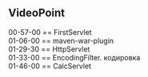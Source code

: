 
VideoPoint
---

00-57-00 == FirstServlet  
01-06-00 == maven-war-plugin  
01-29-30 == HttpServlet  
01-33-00 == EncodingFilter. кодировка  
01-46-00 == CalcServlet  


